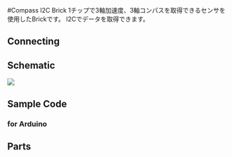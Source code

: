 #Compass I2C Brick
1チップで3軸加速度、3軸コンパスを取得できるセンサを使用したBrickです。
I2Cでデータを取得できます。

## Connecting

## Schematic
![](brick_i2c_compass_LSM303DLH_sch.jpg)

## Sample Code
### for Arduino

## Parts
